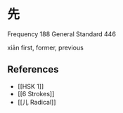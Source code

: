 # 先
Frequency 188
General Standard 446

xiān
first, former, previous

## References
- [[HSK 1]]
- [[6 Strokes]]
- [[儿 Radical]]